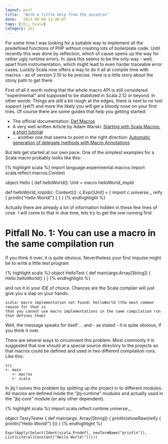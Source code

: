 ```yaml
---
layout: post
title:  "With a little help from the universe"
date:   2013-09-08 13:46:07
tags: [jbj, Scala]
category: jbj
---
```


For some time I was looking for a suitable way to implement all the predefined functions of PHP without creating lots of boilerplate code. Until recently this was done by reflection, which of cause opens up the way for rather ugly runtime errors. In Java this seems to be the only way - well, apart from instrumentation, which might lead to even harder traceable error cases. Luckily Scala now offers a way to do it all at compile time with macros - as of version 2.10 to be precise. Here is a little story about the stony path to get there.

First of all it worth noting that the whole macro API is still considered "experimental" and supposed to be stabilized in Scala 2.12 or beyond. In other words: Things are still a bit rough at the edges, there is next to no tool support (yet?) and more the likely you will get a bloody nose on your first tries. Of course there are some guides that help you getting started:

* The official documentation: [Def Macros](http://docs.scala-lang.org/overviews/macros/overview.html)
* A very well written Article by Adam Warski: [Starting with Scala Macros: a short tutorial](http://www.warski.org/blog/2012/12/starting-with-scala-macros-a-short-tutorial/#comments)
* ... another one that seems to point in the right direction: [
Automatic generation of delegate methods with Macro Annotations](http://www.warski.org/blog/2013/09/automatic-generation-of-delegate-methods-with-macro-annotations/)

But lets get started at our own pace. One of the simplest examples for a Scala macro probably looks like this:

{% highlight scala %}
import language.experimental.macros
import scala.reflect.macros.Context

object Hello {
  def helloWorld(): Unit = macro helloWorld_impld

  def helloWorld_impld(c: Context)(): c.Expr[Unit] = {
    import c.universe._
    reify {
      println("Hello World!")
    }
  }
}
{% endhighlight %}

Actually there are already a lot of information hidden in these few lines of cose. I will come to that in due time, lets try to get the one running first

# Pitfall No. 1: You can use a macro in the same compilation run

If you think it over, it is quite obvious. Nevertheless your first impulse might be to write a little test program

{% highlight scala %}
object HelloTest {
  def main(args:Array[String]) {
    Hello.helloWorld()
  }
}
{% endhighlight %}

and run it in your IDE of choice. Chances are the Scala compiler will just give you a slap on your hands:

~~~
scala: macro implementation not found: helloWorld (the most common reason for that is
that you cannot use macro implementations in the same compilation run that defines them)
~~~

Well, the message speaks for itself ... and - as stated - it is quite obvious, if you think it over.

There are several ways to circumvent this problem. Most commonly it is suggested that one should at a special source directory to the projects so that macros could be defined and used in two different compilation runs. Like this:

~~~
src
+- main
   +- macros
   +- scala
~~~

In jbj I solves this problem by splitting up the project in to different modules. All macros are defined inside the "jbj-runtime" modules and actually used in the "jbj-core" module (or any other dependent).

{% highlight scala %}
import scala.reflect.runtime.universe._

object TestyTester {
  def main(args: Array[String]) {
    println(showRaw(reify {
      println("Hello World!")
    }))
}
{% endhighlight %}

~~~
Expr(Apply(Select(Ident(scala.Predef), newTermName("println")), List(Literal(Constant("Hello World!")))))
~~~
